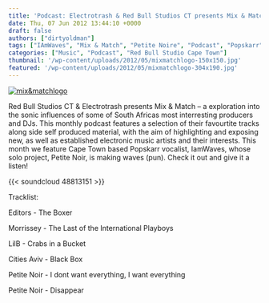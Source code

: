 ```yaml
---
title: 'Podcast: Electrotrash & Red Bull Studios CT presents Mix & Match 02 Yannick Ilunga (Petite Noir)'
date: Thu, 07 Jun 2012 13:44:10 +0000
draft: false
authors: ["dirtyoldman"]
tags: ["IAmWaves", "Mix & Match", "Petite Noire", "Podcast", "Popskarr", "Yannick Ilunga"]
categories: ["Music", "Podcast", "Red Bull Studio Cape Town"]
thumbnail: '/wp-content/uploads/2012/05/mixmatchlogo-150x150.jpg'
featured: '/wp-content/uploads/2012/05/mixmatchlogo-304x190.jpg'
---
```


[![](/wp-content/uploads/2012/05/mixmatchlogo-e1336390315145.jpg "mix&matchlogo")](/2012/05/08/podcast-red-bull-studios-ct-electrotrash-presents-mix-match-01-7ft-soundsystem/mixmatchlogo/)

Red Bull Studios CT & Electrotrash presents Mix & Match – a exploration into the sonic influences of some of South Africas most interresting producers and DJs. This monthly podcast features a selection of their favourtite tracks along side self produced material, with the aim of highlighting and exposing new, as well as established electronic music artists and their interests. This month we feature Cape Town based Popskarr vocalist, IamWaves, whose solo project, Petite Noir, is making waves (pun). Check it out and give it a listen!

{{< soundcloud 48813151 >}}

Tracklist:

Editors - The Boxer

Morrissey - The Last of the International Playboys

LilB - Crabs in a Bucket

Cities Aviv - Black Box

Petite Noir - I dont want everything, I want everything

Petite Noir - Disappear